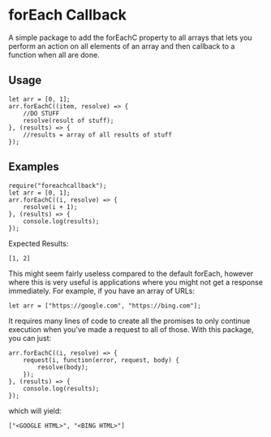 # forEach Callback
A simple package to add the forEachC property to all arrays that lets you perform an action on all elements of an array and then callback to a function when all are done.
## Usage
	let arr = [0, 1];
	arr.forEachC((item, resolve) => {
		//DO STUFF
		resolve(result of stuff);
	}, (results) => {
		//results = array of all results of stuff
	});

## Examples
    require("foreachcallback");
    let arr = [0, 1];
    arr.forEachC((i, resolve) => {
	    resolve(i + 1);
	}, (results) => {
	    console.log(results);
	});
Expected Results:

    [1, 2]
This might seem fairly useless compared to the default forEach, however where this is very useful is applications where you might not get a response immediately. For example, if you have an array of URLs:

`let arr = ["https://google.com", "https://bing.com"];`

It requires many lines of code to create all the promises to only continue execution when you've made a request to all of those. With this package, you can just:

    arr.forEachC((i, resolve) => {
	    request(i, function(error, request, body) {
			resolve(body);
		});
	}, (results) => {
	    console.log(results);
	});
which will yield:

`["<GOOGLE HTML>", "<BING HTML>"]`
